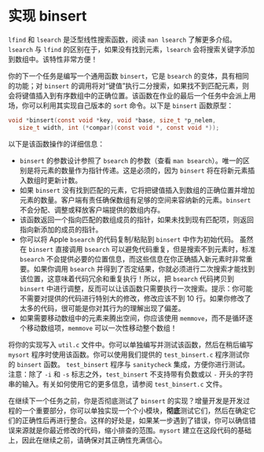# 实现 binsert

`lfind` 和 `lsearch` 是泛型线性搜索函数，阅读 `man lsearch` 了解更多介绍。`lsearch` 与 `lfind` 的区别在于，如果没有找到元素，`lsearch` 会将搜索关键字添加到数组中。该特性非常方便！

你的下一个任务是编写一个通用函数 `binsert`，它是 `bsearch` 的变体，具有相同的功能；对 `binsert` 的调用将对“键值”执行二分搜索，如果找不到匹配元素，则会将键值插入到有序数组中的正确位置。该函数在作业的最后一个任务中会派上用场，你可以利用其实现自己版本的 `sort` 命令。以下是 `binsert` 函数原型：

```c
void *binsert(const void *key, void *base, size_t *p_nelem, 
   size_t width, int (*compar)(const void *, const void *));
```

以下是该函数操作的详细信息：

- `binsert` 的参数设计参照了 `bsearch` 的参数（查看 `man bsearch`）。唯一的区别是将元素的数量作为指针传递。这是必须的，因为 `binsert` 将在将新元素插入数组时更新计数。  
- 如果 `binsert` 没有找到匹配的元素，它将把键值插入到数组的正确位置并增加元素的数量。客户端有责任确保数组有足够的空间来容纳新的元素。`binsert` 不会分配、调整或释放客户端提供的数组内存。  
- 该函数返回一个指向匹配的数组成员的指针，如果未找到现有匹配项，则返回指向新添加的成员的指针。  
- 你可以将 Apple `bsearch` 的代码复制/粘贴到 `binsert` 中作为初始代码。 虽然在 `binsert` 直接调用 `bsearch` 可以避免代码重复，但是搜索不到元素时，标准 `bsearch` 不会提供必要的位置信息，而这些信息在你正确插入新元素时非常重要。如果你调用 `bsearch` 并得到了否定结果，你就必须进行二次搜索才能找到该位置，这意味着代码冗余和重复执行！所以，把 `bsearch` 代码拷贝到 `binsert` 中进行调整，反而可以让该函数只需要执行一次搜索。提示：你可能不需要对提供的代码进行特别大的修改，修改应该不到 10 行。如果你修改了太多的代码，很可能是你对其行为的理解出现了偏差。  
- 如果需要移动数组中的元素来腾出空间，你应该使用 `memmove`，而不是循环逐个移动数组项，`memmove` 可以一次性移动整个数组！

将你的实现写入 `util.c` 文件中。你可以单独编写并测试该函数，然后在稍后编写 `mysort` 程序时使用该函数。你可以使用我们提供的 `test_binsert.c` 程序测试你的 `binsert` 函数。 `test_binsert` 程序与 `sanitycheck` 集成，方便你进行测试。注意：除了 `-i` 和 `-s` 标志之外，`test_binsert` 不支持带有负数或以 `-` 开头的字符串的输入。有关如何使用它的更多信息，请参阅 `test_binsert.c` 文件。

在继续下一个任务之前，你是否彻底测试了 `binsert` 的实现？增量开发是开发过程的一个重要部分，你可以单独实现一个个小模块，**彻底**测试它们，然后在确定它们的正确性后再进行整合。这样的好处是，如果某一步遇到了错误，你可以确信错误来源就是你最近修改的代码，缩小排查的范围。`mysort` 建立在这段代码的基础上，因此在继续之前，请确保对其正确性充满信心。
